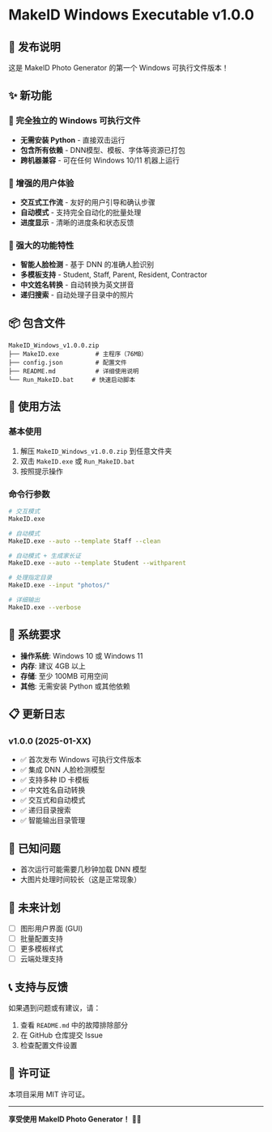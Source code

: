 # MakeID Windows Executable v1.0.0

## 🎉 发布说明

这是 MakeID Photo Generator 的第一个 Windows 可执行文件版本！

## ✨ 新功能

### 🚀 完全独立的 Windows 可执行文件
- **无需安装 Python** - 直接双击运行
- **包含所有依赖** - DNN模型、模板、字体等资源已打包
- **跨机器兼容** - 可在任何 Windows 10/11 机器上运行

### 🎯 增强的用户体验
- **交互式工作流** - 友好的用户引导和确认步骤
- **自动模式** - 支持完全自动化的批量处理
- **进度显示** - 清晰的进度条和状态反馈

### 🔧 强大的功能特性
- **智能人脸检测** - 基于 DNN 的准确人脸识别
- **多模板支持** - Student, Staff, Parent, Resident, Contractor
- **中文姓名转换** - 自动转换为英文拼音
- **递归搜索** - 自动处理子目录中的照片

## 📦 包含文件

```
MakeID_Windows_v1.0.0.zip
├── MakeID.exe          # 主程序（76MB）
├── config.json         # 配置文件
├── README.md           # 详细使用说明
└── Run_MakeID.bat     # 快速启动脚本
```

## 🚀 使用方法

### 基本使用
1. 解压 `MakeID_Windows_v1.0.0.zip` 到任意文件夹
2. 双击 `MakeID.exe` 或 `Run_MakeID.bat`
3. 按照提示操作

### 命令行参数
```bash
# 交互模式
MakeID.exe

# 自动模式
MakeID.exe --auto --template Staff --clean

# 自动模式 + 生成家长证
MakeID.exe --auto --template Student --withparent

# 处理指定目录
MakeID.exe --input "photos/"

# 详细输出
MakeID.exe --verbose
```

## 🔧 系统要求

- **操作系统**: Windows 10 或 Windows 11
- **内存**: 建议 4GB 以上
- **存储**: 至少 100MB 可用空间
- **其他**: 无需安装 Python 或其他依赖

## 📋 更新日志

### v1.0.0 (2025-01-XX)
- ✅ 首次发布 Windows 可执行文件版本
- ✅ 集成 DNN 人脸检测模型
- ✅ 支持多种 ID 卡模板
- ✅ 中文姓名自动转换
- ✅ 交互式和自动模式
- ✅ 递归目录搜索
- ✅ 智能输出目录管理

## 🐛 已知问题

- 首次运行可能需要几秒钟加载 DNN 模型
- 大图片处理时间较长（这是正常现象）

## 🔮 未来计划

- [ ] 图形用户界面 (GUI)
- [ ] 批量配置支持
- [ ] 更多模板样式
- [ ] 云端处理支持

## 📞 支持与反馈

如果遇到问题或有建议，请：
1. 查看 `README.md` 中的故障排除部分
2. 在 GitHub 仓库提交 Issue
3. 检查配置文件设置

## 📄 许可证

本项目采用 MIT 许可证。

---

**享受使用 MakeID Photo Generator！** 🎯✨ 